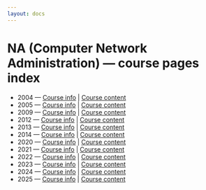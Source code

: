 ```yaml
---
layout: docs
---
```


# NA (Computer Network Administration) — course pages index


- 2004 — [Course info](/na/2004/course-info) | [Course content](/na/2004/course-content)
- 2005 — [Course info](/na/2005/course-info) | [Course content](/na/2005/course-content)
- 2009 — [Course info](/na/2009/course-info) | [Course content](/na/2009/course-content)
- 2012 — [Course info](/na/2012/course-info) | [Course content](/na/2012/course-content)
- 2013 — [Course info](/na/2013/course-info) | [Course content](/na/2013/course-content)
- 2014 — [Course info](/na/2014/course-info) | [Course content](/na/2014/course-content)
- 2020 — [Course info](/na/2020/course-info) | [Course content](/na/2020/course-content)
- 2021 — [Course info](/na/2021/course-info) | [Course content](/na/2021/course-content)
- 2022 — [Course info](/na/2022/course-info) | [Course content](/na/2022/course-content)
- 2023 — [Course info](/na/2023/course-info) | [Course content](/na/2023/course-content)
- 2024 — [Course info](/na/2024/course-info) | [Course content](/na/2024/course-content)
- 2025 — [Course info](/na/2025/course-info) | [Course content](/na/2025/course-content)

